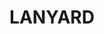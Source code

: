 ---
title: "LANYARD"
price: "TBA" 
desc: "n"
img_path: "/assets/img/A.MIG-8027.jpg"
brand: AMMO
available: false
special_offer: false
new: false
soon: false
cat: "Knjige,-casopisi,-MERCH"
subcat: "KNJ-AMMO"
subsubcat: "Knjige-AMMO-MAJCE-I-TRENERKE"
sifra: "A.MIG-8027"
---
